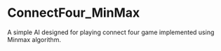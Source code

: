 # ConnectFour_MinMax
A simple AI designed for playing connect four game implemented using Minmax algorithm. 
